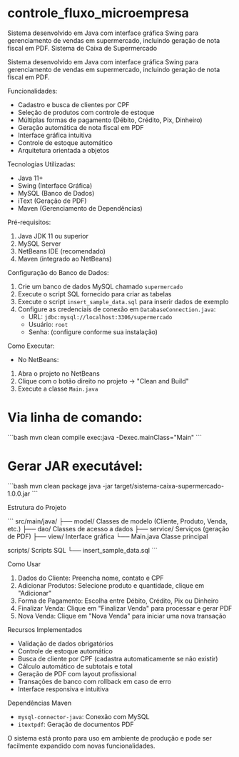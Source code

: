 # controle_fluxo_microempresa
Sistema desenvolvido em Java com interface gráfica Swing para gerenciamento de vendas em supermercado, incluindo geração de nota fiscal em PDF.
Sistema de Caixa de Supermercado

Sistema desenvolvido em Java com interface gráfica Swing para gerenciamento de vendas em supermercado, incluindo geração de nota fiscal em PDF.

 Funcionalidades:
-  Cadastro e busca de clientes por CPF
-  Seleção de produtos com controle de estoque
-  Múltiplas formas de pagamento (Débito, Crédito, Pix, Dinheiro)
-  Geração automática de nota fiscal em PDF
-  Interface gráfica intuitiva
-  Controle de estoque automático
-  Arquitetura orientada a objetos

 Tecnologias Utilizadas:
- Java 11+
- Swing (Interface Gráfica)
- MySQL (Banco de Dados)
- iText (Geração de PDF)
- Maven (Gerenciamento de Dependências)

 Pré-requisitos:
1. Java JDK 11 ou superior
2. MySQL Server
3. NetBeans IDE (recomendado)
4. Maven (integrado ao NetBeans)

 Configuração do Banco de Dados:
1. Crie um banco de dados MySQL chamado `supermercado`
2. Execute o script SQL fornecido para criar as tabelas
3. Execute o script `insert_sample_data.sql` para inserir dados de exemplo
4. Configure as credenciais de conexão em `DatabaseConnection.java`:
   - URL: `jdbc:mysql://localhost:3306/supermercado`
   - Usuário: `root`
   - Senha: (configure conforme sua instalação)

 Como Executar:
- No NetBeans:
1. Abra o projeto no NetBeans
2. Clique com o botão direito no projeto → "Clean and Build"
3. Execute a classe `Main.java`

# Via linha de comando:
\`\`\`bash
mvn clean compile exec:java -Dexec.mainClass="Main"
\`\`\`

# Gerar JAR executável:
\`\`\`bash
mvn clean package
java -jar target/sistema-caixa-supermercado-1.0.0.jar
\`\`\`

 Estrutura do Projeto

\`\`\`
src/main/java/
├── model/               Classes de modelo (Cliente, Produto, Venda, etc.)
├── dao/                 Classes de acesso a dados
├── service/             Serviços (geração de PDF)
├── view/                Interface gráfica
└── Main.java            Classe principal

scripts/                 Scripts SQL
└── insert_sample_data.sql
\`\`\`

 Como Usar

1. Dados do Cliente: Preencha nome, contato e CPF
2. Adicionar Produtos: Selecione produto e quantidade, clique em "Adicionar"
3. Forma de Pagamento: Escolha entre Débito, Crédito, Pix ou Dinheiro
4. Finalizar Venda: Clique em "Finalizar Venda" para processar e gerar PDF
5. Nova Venda: Clique em "Nova Venda" para iniciar uma nova transação

 Recursos Implementados

- Validação de dados obrigatórios
- Controle de estoque automático
- Busca de cliente por CPF (cadastra automaticamente se não existir)
- Cálculo automático de subtotais e total
- Geração de PDF com layout profissional
- Transações de banco com rollback em caso de erro
- Interface responsiva e intuitiva

 Dependências Maven

- `mysql-connector-java`: Conexão com MySQL
- `itextpdf`: Geração de documentos PDF

O sistema está pronto para uso em ambiente de produção e pode ser facilmente expandido com novas funcionalidades.
